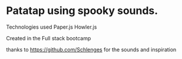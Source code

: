 # Patatap using spooky sounds.

Technologies used
Paper.js
Howler.js

  Created in the Full stack bootcamp

thanks to https://github.com/Schlenges for the sounds and inspiration

